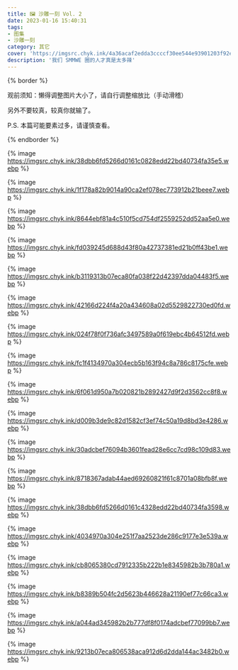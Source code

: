 ```yaml
---
title: 🖼️ 沙雕一刻 Vol. 2
date: 2023-01-16 15:40:31
tags:
- 图集
- 沙雕一刻
category: 其它
cover: 'https://imgsrc.chyk.ink/4a36acaf2edda3ccccf30ee544e93901203f92e4.webp'
description: '我们 SMMWE 圈的人才真是太多辣'
---
```


{% border %}

观前须知：懒得调整图片大小了，请自行调整缩放比（手动滑稽）

另外不要较真，较真你就输了。

P.S. 本篇可能要素过多，请谨慎查看。

{% endborder %}

{% image https://imgsrc.chyk.ink/38dbb6fd5266d0161c0828edd22bd40734fa35e5.webp %}

{% image https://imgsrc.chyk.ink/1f178a82b9014a90ca2ef078ec773912b21beee7.webp %}

{% image https://imgsrc.chyk.ink/8644ebf81a4c510f5cd754df2559252dd52aa5e0.webp %}

{% image https://imgsrc.chyk.ink/fd039245d688d43f80a42737381ed21b0ff43be1.webp %}

{% image https://imgsrc.chyk.ink/b3119313b07eca80fa038f22d42397dda04483f5.webp %}

{% image https://imgsrc.chyk.ink/42166d224f4a20a434608a02d5529822730ed0fd.webp %}

{% image https://imgsrc.chyk.ink/024f78f0f736afc3497589a0f619ebc4b64512fd.webp %}

{% image https://imgsrc.chyk.ink/fc1f4134970a304ecb5b163f94c8a786c8175cfe.webp %}

{% image https://imgsrc.chyk.ink/6f061d950a7b020821b2892427d9f2d3562cc8f8.webp %}

{% image https://imgsrc.chyk.ink/d009b3de9c82d1582cf3ef74c50a19d8bd3e4286.webp %}

{% image https://imgsrc.chyk.ink/30adcbef76094b3601fead28e6cc7cd98c109d83.webp %}

{% image https://imgsrc.chyk.ink/8718367adab44aed69260821f61c8701a08bfb8f.webp %}

{% image https://imgsrc.chyk.ink/38dbb6fd5266d0161c4328edd22bd40734fa3598.webp %}

{% image https://imgsrc.chyk.ink/4034970a304e251f7aa2523de286c9177e3e539a.webp %}

{% image https://imgsrc.chyk.ink/cb8065380cd7912335b222b1e8345982b3b780a1.webp %}

{% image https://imgsrc.chyk.ink/b8389b504fc2d5623b446628a21190ef77c66ca3.webp %}

{% image https://imgsrc.chyk.ink/a044ad345982b2b777df8f0174adcbef77099bb7.webp %}

{% image https://imgsrc.chyk.ink/9213b07eca806538aca912d6d2dda144ac3482b0.webp %}
